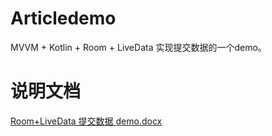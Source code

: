 # Articledemo
MVVM + Kotlin + Room + LiveData 实现提交数据的一个demo。
# 说明文档
[Room+LiveData 提交数据 demo.docx](https://github.com/ZhongYangdev/Articledemo/blob/main/Room%2BLiveData%20%E6%8F%90%E4%BA%A4%E6%95%B0%E6%8D%AE%20demo.docx)
